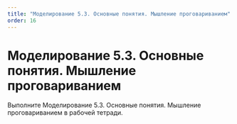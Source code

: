 ```yaml
---
title: "Моделирование 5.3. Основные понятия. Мышление проговариванием"
order: 16
---
```


# Моделирование 5.3. Основные понятия. Мышление проговариванием

Выполните Моделирование 5.3. Основные понятия. Мышление проговариванием в рабочей тетради.